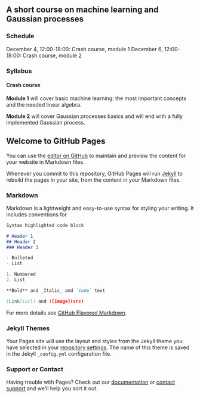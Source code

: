 ## A short course on machine learning and Gaussian processes

### Schedule
December 4, 12:00-18:00: Crash course, module 1
December 6, 12:00-18:00: Crash course, module 2


### Syllabus
#### Crash course

**Module 1** will cover basic machine learning: the most important concepts and the needed linear algebra.

**Module 2** will cover Gaussian processes basics and will end with a fully implemented Gaussian process.



## Welcome to GitHub Pages

You can use the [editor on GitHub](https://github.com/kstensbo/moe-ml/edit/gh-pages/README.md) to maintain and preview the content for your website in Markdown files.

Whenever you commit to this repository, GitHub Pages will run [Jekyll](https://jekyllrb.com/) to rebuild the pages in your site, from the content in your Markdown files.

### Markdown

Markdown is a lightweight and easy-to-use syntax for styling your writing. It includes conventions for

```markdown
Syntax highlighted code block

# Header 1
## Header 2
### Header 3

- Bulleted
- List

1. Numbered
2. List

**Bold** and _Italic_ and `Code` text

[Link](url) and ![Image](src)
```

For more details see [GitHub Flavored Markdown](https://guides.github.com/features/mastering-markdown/).

### Jekyll Themes

Your Pages site will use the layout and styles from the Jekyll theme you have selected in your [repository settings](https://github.com/kstensbo/moe-ml/settings). The name of this theme is saved in the Jekyll `_config.yml` configuration file.

### Support or Contact

Having trouble with Pages? Check out our [documentation](https://help.github.com/categories/github-pages-basics/) or [contact support](https://github.com/contact) and we’ll help you sort it out.
